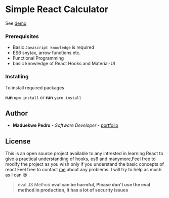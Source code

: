# Simple React Calculator

See [demo](https://afozbek-react-calculator.netlify.com/)

### Prerequisites

- Basic `Javascript knowledge` is required
- ES6 snytax, arrow functions etc.
- Functional Programming
- basic knowledge of React Hooks and Material-UI

### Installing

To install required packages

**run** `npm install` or **run** `yarn install`

## Author

- **Maduekwe Pedro** - _Software Developer_ - [portfolio](https://pedrojr.netlify.app)

## License

This is an open source project available to any intrested in learning React to give a practical understanding of hooks, es6 and manymore,Feel free to modify the project as you wish only if you understand the basic concepts of react
Feel free to contact [me](https://pedrojr.netlify.app) about any problems. I will try to help as much as I can 😉

> eval JS Method
> **eval can be harmful, Please don't use the eval method in production, It has a lot of security issues**
